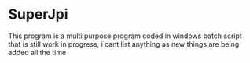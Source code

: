# SuperJpi
This program is a multi purpose program coded in windows batch script that is still work in progress, i cant list anything as new things are being added all the time 
